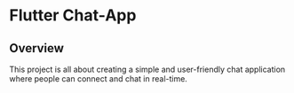 # Flutter Chat-App

## Overview

This project is all about creating a simple and user-friendly chat application where people can
connect and chat in real-time.
